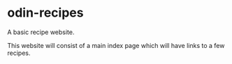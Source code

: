 # odin-recipes
A basic recipe website.

This website will consist of a main index page which will have links to a few recipes.